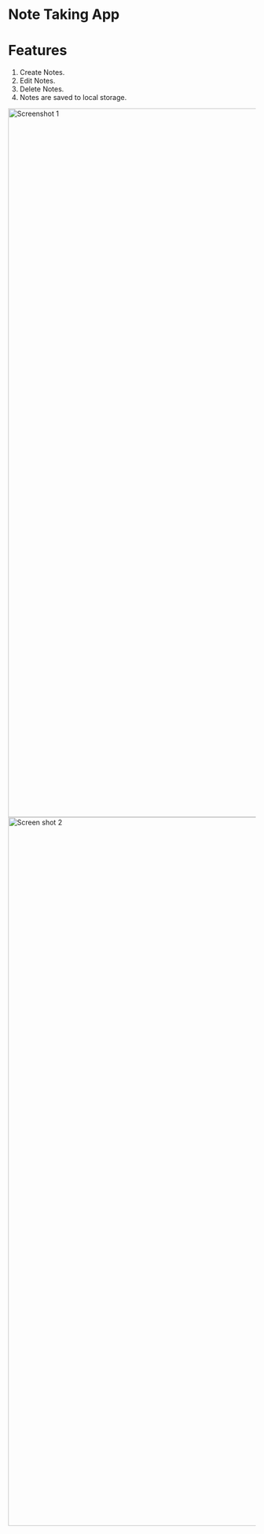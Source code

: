 # Note Taking App

# Features

1. Create Notes.
2. Edit Notes.
3. Delete Notes.
4. Notes are saved to local storage.

<img width="1440" alt="Screenshot 1" src="https://user-images.githubusercontent.com/47110064/213867631-7c8bf30f-77dd-4a96-8902-a08ac2bc32e5.png">
<img width="1440" alt="Screen shot 2" src="https://user-images.githubusercontent.com/47110064/213867646-ea191498-581a-45a1-9803-540b959cd632.png">
